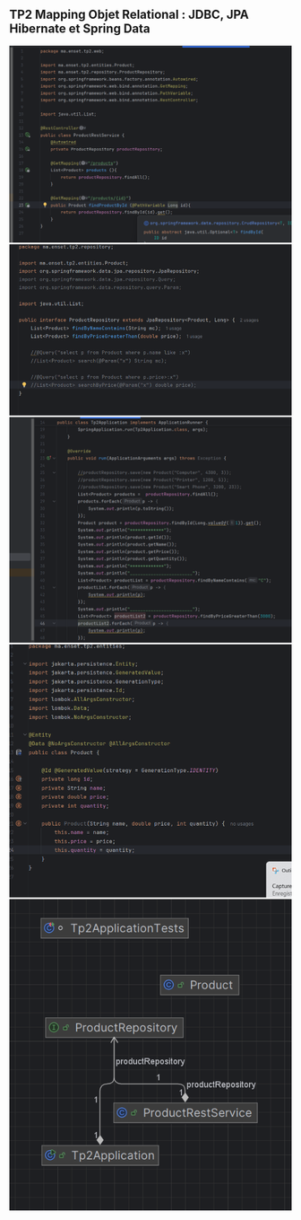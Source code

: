<h2> TP2 Mapping Objet Relational : JDBC, JPA Hibernate et Spring Data </h2>

<img src="captures/1.png">
<img src="captures/2.png">
<img src="captures/3.png">
<img src="captures/4.png">
<img src="captures/5.png">